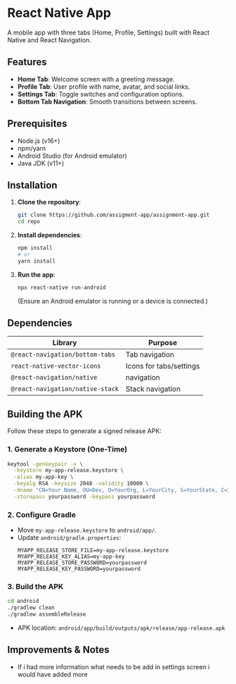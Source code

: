 

# React Native App

A mobile app with three tabs (Home, Profile, Settings) built with React Native and React Navigation.


## Features
- **Home Tab**: Welcome screen with a greeting message.
- **Profile Tab**: User profile with name, avatar, and social links.
- **Settings Tab**: Toggle switches and configuration options.
- **Bottom Tab Navigation**: Smooth transitions between screens.

## Prerequisites
- Node.js (v16+)
- npm/yarn
- Android Studio (for Android emulator)
- Java JDK (v11+)

## Installation
1. **Clone the repository**:
   ```bash
   git clone https://github.com/assigment-app/assignment-app.git
   cd repo
   ```

2. **Install dependencies**:
   ```bash
   npm install
   # or
   yarn install
   ```

3. **Run the app**:
   ```bash
   npx react-native run-android
   ```
   (Ensure an Android emulator is running or a device is connected.)

## Dependencies
| Library | Purpose |
|---------|---------|
| `@react-navigation/bottom-tabs` | Tab navigation |
| `react-native-vector-icons` | Icons for tabs/settings |
| `@react-navigation/native` | navigation |
| `@react-navigation/native-stack` |Stack navigation |


## Building the APK
Follow these steps to generate a signed release APK:

### 1. Generate a Keystore (One-Time)
```bash
keytool -genkeypair -v \
  -keystore my-app-release.keystore \
  -alias my-app-key \
  -keyalg RSA -keysize 2048 -validity 10000 \
  -dname "CN=Your Name, OU=Dev, O=YourOrg, L=YourCity, S=YourState, C=IN" \
  -storepass yourpassword -keypass yourpassword
```

### 2. Configure Gradle
- Move `my-app-release.keystore` to `android/app/`.
- Update `android/gradle.properties`:
  ```properties
  MYAPP_RELEASE_STORE_FILE=my-app-release.keystore
  MYAPP_RELEASE_KEY_ALIAS=my-app-key
  MYAPP_RELEASE_STORE_PASSWORD=yourpassword
  MYAPP_RELEASE_KEY_PASSWORD=yourpassword
  ```

### 3. Build the APK
```bash
cd android
./gradlew clean
./gradlew assembleRelease
```
- APK location: `android/app/build/outputs/apk/release/app-release.apk`

## Improvements & Notes
- If i had more information what needs to be add in settings screen i would have added more




